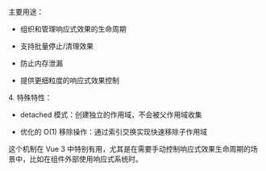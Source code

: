 
主要用途：

- 组织和管理响应式效果的生命周期
- 支持批量停止/清理效果
- 防止内存泄漏

- 提供更细粒度的响应式效果控制

4. 特殊特性：

- detached 模式：创建独立的作用域，不会被父作用域收集

- 优化的 O(1) 移除操作：通过索引交换实现快速移除子作用域

这个机制在 Vue 3 中特别有用，尤其是在需要手动控制响应式效果生命周期的场景中，比如在组件外部使用响应式系统时。